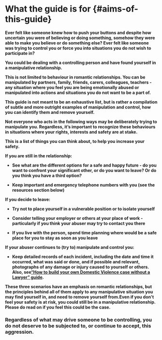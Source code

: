 # What the guide is for {#aims-of-this-guide}

**Ever felt like someone knew how to push your buttons and despite how uncertain you were of believing or doing something, somehow they were able to make you believe or do something else? Ever felt like someone was trying to control you or force you into situations you do not wish to participate in?**



**You could be dealing with a controlling person and have found yourself in a manipulative relationship.**



**This is not limited to behaviour in romantic relationships. You can be manipulated by partners, family, friends, carers, colleagues, teachers - any situation where you feel you are being emotionally abused or manipulated into actions and situations you do not want to be a part of.**



**This guide is not meant to be an exhaustive list, but is rather a compilation of subtle and more outright examples of manipulation and control, how you can identify them and remove yourself.**

**Not everyone who acts in the following ways may be deliberately trying to manipulate you. Regardless, it’s important to recognize these behaviours in situations where your rights, interests and safety are at stake.**

**This is a list of things you can think about, to help you increase your safety.**



**If you are still in the relationship:**

* **See what are the different options for a safe and happy future - do you want to confront your significant other, or do you want to leave? Or do you think you have a third option?**

* **Keep important and emergency telephone numbers with you \(see the resources section below\)**



**If you decide to leave:**

* **Try not to place yourself in a vulnerable position or to isolate yourself**

* **Consider telling your employer or others at your place of work - particularly if you think your abuser may try to contact you there**

* **If you live with the person, spend time planning where would be a safe place for you to stay as soon as you leave**



**If your abuser continues to \(try to\) manipulate and control you:**

* **Keep detailed records of each incident, including the date and time it occurred, what was said or done, and if possible and relevant, photographs of any damage or injury caused to yourself or others. Also, see**[**“How to build your own Domestic Violence case without a Lawyer” guide**](http://chayn.co/how-to-build-your-own-case/)**.**



**These three scenarios have an emphasis on romantic relationships, but the principles behind all of them apply to any manipulative situation you may find yourself in, and need to remove yourself from.Even if you don't feel your safety is at risk, you could still be in a manipulative relationship. Please do read on if you feel this could be the case.**



### **Regardless of what may drive someone to be controlling, you do not deserve to be subjected to, or continue to accept, this aggression.**



